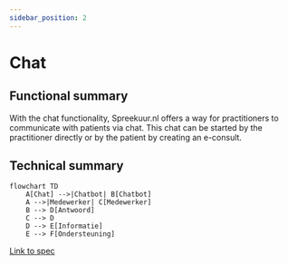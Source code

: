 ```yaml
---
sidebar_position: 2
---
```

# Chat

## Functional summary
With the chat functionality, Spreekuur.nl offers a way for practitioners to communicate with patients via chat. This chat
can be started by the practitioner directly or by the patient by creating an e-consult.

## Technical summary

```mermaid
flowchart TD
    A[Chat] -->|Chatbot| B[Chatbot]
    A -->|Medewerker| C[Medewerker]
    B --> D[Antwoord]
    C --> D
    D --> E[Informatie]
    E --> F[Ondersteuning]
```

[Link to spec](../api/api.mdx#tag/Communication) 